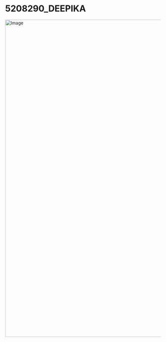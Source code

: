 # 5208290_DEEPIKA

<img width="1895" height="1027" alt="Image" src="https://github.com/user-attachments/assets/d6b4ce88-b63f-48cc-a9c1-1ef72eaa3e1b" />
